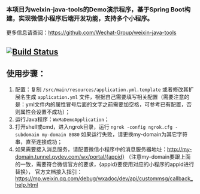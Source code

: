 ### 本项目为weixin-java-tools的Demo演示程序，基于Spring Boot构建，实现微信小程序后端开发功能，支持多个小程序。
更多信息请查阅：https://github.com/Wechat-Group/weixin-java-tools

[![Build Status](https://travis-ci.org/binarywang/weixin-java-miniapp-demo.svg?branch=master)](https://travis-ci.org/binarywang/weixin-java-miniapp-demo)
-----------------------

## 使用步骤：
1. 配置：复制 `/src/main/resources/application.yml.template` 或者修改其扩展名生成 `application.yml` 文件，根据自己需要填写相关配置（需要注意的是：yml文件内的属性冒号后面的文字之前需要加空格，可参考已有配置，否则属性会设置不成功）；	
1. 运行Java程序：`WxMaDemoApplication`；
1. 打开shell或cmd，进入ngrok目录，运行 `ngrok -config ngrok.cfg -subdomain my-domain 8080` 如果运行失败，请更换my-domain为其它字符串，直至连接成功；
1. 如果需要接入消息服务，请配置微信小程序中的消息服务器地址：http://my-domain.tunnel.qydev.com/wx/portal/{appid} （注意my-domain要跟上面的一致，需要符合微信官方的要求，{appid}要使用对应的小程序的appid进行替换）， 官方文档接入指引：https://mp.weixin.qq.com/debug/wxadoc/dev/api/custommsg/callback_help.html
	
